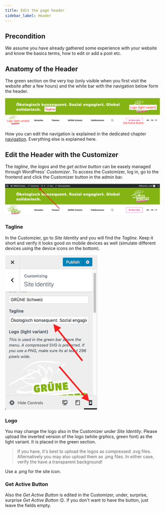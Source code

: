 ```yaml
---
title: Edit the page header
sidebar_label: Header
---
```


## Precondition
We assume you have already gathered some experience with your website and know
the basics terms, how to edit or add a post etc.


## Anatomy of the Header
The green section on the very top (only visible when you first visit the 
website after a few hours) and the white bar with the navigation below form 
the header.

![Screenshot](assets/header.png)

How you can edit the navigation is explained in the dedicated chapter
[navigation](2-8-navigation.md). Everything else is explained here.


## Edit the Header with the Customizer
The _tagline_, the _logos_ and the _get active button_ can be easely managed 
through WordPress' _Customizer_. To access the Customizer, log in, go to the 
frontend and click the Customizer button in the admin bar.

![Screenshot](assets/customzier.png)

### Tagline
In the Customzier, go to _Site Identity_ and you will find the _Tagline_. 
Keep it short and verify it looks good on mobile devices as well (simulate 
different devices using the device icons on the bottom).

![Screenshot](assets/site-identity.png)

### Logo
You may change the logo also in the Customizer under _Site Identity_. Please 
upload the inverted version of the logo (white grphics, green font) as the 
light variant. It is placed in the green section.

> If you have, it's best to upload the logos as compressed .svg files. 
Alternatively you may also upload them as .png files. In either case, verify 
the have a transparent background!

Use a .png for the site icon.


### Get Active Button

Also the _Get Active Button_ is edited in the Customizer, under, surprise, 
surprise _Get Active Button_ 😉. If you don't want to have the button, just 
leave the fields empty.